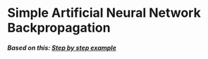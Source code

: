 # Simple Artificial Neural Network Backpropagation
##### Based on this: [Step by step example](https://mattmazur.com/2015/03/17/a-step-by-step-backpropagation-example/)
